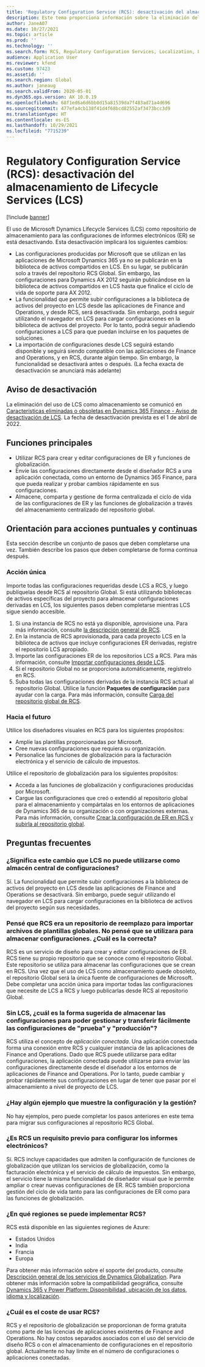 ```yaml
---
title: 'Regulatory Configuration Service (RCS): desactivación del almacenamiento de Lifecycle Services (LCS)'
description: Este tema proporciona información sobre la eliminación del almacenamiento de Microsoft Dynamics Lifecycle Services (LCS) que está prevista como parte del despliegue del repositorio global de Regulatory Configuration Service (RCS).
author: JaneA07
ms.date: 10/27/2021
ms.topic: article
ms.prod: ''
ms.technology: ''
ms.search.form: RCS, Regulatory Configuration Services, Localization, LCS storage, LCS storage deprecation
audience: Application User
ms.reviewer: kfend
ms.custom: 97423
ms.assetid: ''
ms.search.region: Global
ms.author: janeaug
ms.search.validFrom: 2020-05-01
ms.dyn365.ops.version: AX 10.0.19
ms.openlocfilehash: 68f1ed6a6d6bb0d15a81539da7f483ad71a4d696
ms.sourcegitcommit: 477efa4cb138f41d4f68bcd82552af3473bcc3d9
ms.translationtype: HT
ms.contentlocale: es-ES
ms.lasthandoff: 10/29/2021
ms.locfileid: "7715239"
---
```

# <a name="regulatory-configuration-service-rcs--lifecycle-services-lcs-storage-deprecation"></a>Regulatory Configuration Service (RCS): desactivación del almacenamiento de Lifecycle Services (LCS)

[!include [banner](../includes/banner.md)]

El uso de Microsoft Dynamics Lifecycle Services (LCS) como repositorio de almacenamiento para las configuraciones de informes electrónicos (ER) se está desactivando. Esta desactivación implicará los siguientes cambios:

- Las configuraciones producidas por Microsoft que se utilizan en las aplicaciones de Microsoft Dynamics 365 ya no se publicarán en la biblioteca de activos compartidos en LCS. En su lugar, se publicarán solo a través del repositorio RCS Global. Sin embargo, las configuraciones para Dynamics AX 2012 seguirán publicándose en la biblioteca de activos compartidos en LCS hasta que finalice el ciclo de vida de soporte para AX 2012.
- La funcionalidad que permite subir configuraciones a la biblioteca de activos del proyecto en LCS desde las aplicaciones de Finance and Operations, y desde RCS, será desactivada. Sin embargo, podrá seguir utilizando el navegador en LCS para cargar configuraciones en la biblioteca de activos del proyecto. Por lo tanto, podrá seguir añadiendo configuraciones a LCS para que puedan incluirse en los paquetes de soluciones.
- La importación de configuraciones desde LCS seguirá estando disponible y seguirá siendo compatible con las aplicaciones de Finance and Operations, y en RCS, durante algún tiempo. Sin embargo, la funcionalidad se desactivará antes o después. (La fecha exacta de desactivación se anunciará más adelante)

## <a name="deprecation-notice"></a>Aviso de desactivación

La eliminación del uso de LCS como almacenamiento se comunicó en [Características eliminadas o obsoletas en Dynamics 365 Finance - Aviso de desactivación de LCS](../get-started/removed-deprecated-features-finance.md#features-removed-or-deprecated-in-the-finance-10017-release). La fecha de desactivación prevista es el 1 de abril de 2022.

## <a name="key-features"></a>Funciones principales

- Utilizar RCS para crear y editar configuraciones de ER y funciones de globalización.
- Envíe las configuraciones directamente desde el diseñador RCS a una aplicación conectada, como un entorno de Dynamics 365 Finance, para que pueda realizar y probar cambios rápidamente en sus configuraciones.
- Almacene, comparta y gestione de forma centralizada el ciclo de vida de las configuraciones de ER y las funciones de globalización a través del almacenamiento centralizado del repositorio global.

## <a name="guidance-for-one-time-and-ongoing-actions"></a>Orientación para acciones puntuales y continuas

Esta sección describe un conjunto de pasos que deben completarse una vez. También describe los pasos que deben completarse de forma continua después.

### <a name="one-time-action"></a>Acción única

Importe todas las configuraciones requeridas desde LCS a RCS, y luego publíquelas desde RCS al repositorio Global. Si está utilizando bibliotecas de activos específicas del proyecto para almacenar configuraciones derivadas en LCS, los siguientes pasos deben completarse mientras LCS sigue siendo accesible.

1. Si una instancia de RCS no está ya disponible, aprovisione una. Para más información, consulte [la descripción general de RCS](rcs-overview.md).
2. En la instancia de RCS aprovisionada, para cada proyecto LCS en la biblioteca de activos que incluye configuraciones ER derivadas, registre el repositorio LCS apropiado.
3. Importe las configuraciones ER de los repositorios LCS a RCS. Para más información, consulte [Importar configuraciones desde LCS](../../dev-itpro/analytics/tasks/er-import-configuration-lifecycle-services.md).
4. Si el repositorio Global no se proporciona automáticamente, regístrelo en RCS.
5. Suba todas las configuraciones derivadas de la instancia RCS actual al repositorio Global. Utilice la función **Paquetes de configuración** para ayudar con la carga. Para más información, consulte [Carga del repositorio global de RCS](rcs-global-repo-upload.md).

### <a name="going-forward"></a>Hacia el futuro

Utilice los diseñadores visuales en RCS para los siguientes propósitos:

- Amplíe las plantillas proporcionadas por Microsoft.
- Cree nuevas configuraciones que requiera su organización.
- Personalice las funciones de globalización para la facturación electrónica y el servicio de cálculo de impuestos.

Utilice el repositorio de globalización para los siguientes propósitos:

- Acceda a las funciones de globalización y configuraciones producidas por Microsoft.
- Cargue las configuraciones que creó o extendió al repositorio global para el almacenamiento y compártalas en los entornos de aplicaciones de Dynamics 365 de su organización o con organizaciones externas. Para más información, consulte [Crear la configuración de ER en RCS y subirla al repositorio global](rcs-global-repo-upload.md).

## <a name="frequently-asked-questions"></a>Preguntas frecuentes

### <a name="does-this-change-mean-that-lcs-cant-be-used-as-central-storage-for-configurations"></a>¿Significa este cambio que LCS no puede utilizarse como almacén central de configuraciones?

Sí. La funcionalidad que permite subir configuraciones a la biblioteca de activos del proyecto en LCS desde las aplicaciones de Finance and Operations se desactivará. Sin embargo, puede seguir utilizando el navegador en LCS para cargar configuraciones en la biblioteca de activos del proyecto según sus necesidades.

### <a name="i-thought-that-rcs-was-a-replacement-repository-for-importing-global-template-files-i-didnt-think-that-its-used-to-store-configurations-which-is-correct"></a>Pensé que RCS era un repositorio de reemplazo para importar archivos de plantillas globales. No pensé que se utilizara para almacenar configuraciones. ¿Cuál es la correcta?

RCS es un servicio de diseño para crear y editar configuraciones de ER. RCS tiene su propio repositorio que se conoce como el repositorio Global. Este repositorio se utiliza para almacenar las configuraciones que se crean en RCS. Una vez que el uso de LCS como almacenamiento quede obsoleto, el repositorio Global será la única fuente de configuraciones de Microsoft. Debe completar una acción única para importar todas las configuraciones que necesite de LCS a RCS y luego publicarlas desde RCS al repositorio Global.

### <a name="without-lcs-what-is-the-suggested-way-to-store-configurations-so-that-test-and-production-configurations-can-easily-be-managed-and-transferred"></a>Sin LCS, ¿cuál es la forma sugerida de almacenar las configuraciones para poder gestionar y transferir fácilmente las configuraciones de "prueba" y "producción"?

RCS utiliza el concepto de *aplicación conectada*. Una aplicación conectada forma una conexión entre RCS y cualquier instancia de las aplicaciones de Finance and Operations. Dado que RCS puede utilizarse para editar configuraciones, la aplicación conectada puede utilizarse para enviar las configuraciones directamente desde el diseñador a los entornos de aplicaciones de Finance and Operations. Por lo tanto, puede cambiar y probar rápidamente sus configuraciones en lugar de tener que pasar por el almacenamiento a nivel de proyecto de LCS.

### <a name="are-there-any-examples-that-show-the-setup-and-management"></a>¿Hay algún ejemplo que muestre la configuración y la gestión?

No hay ejemplos, pero puede completar los pasos anteriores en este tema para migrar sus configuraciones al repositorio RCS Global.

### <a name="is-rcs-a-prerequisite-to-configure-electronic-reporting"></a>¿Es RCS un requisito previo para configurar los informes electrónicos?

Sí. RCS incluye capacidades que admiten la configuración de funciones de globalización que utilizan los servicios de globalización, como la facturación electrónica y el servicio de cálculo de impuestos. Sin embargo, el servicio tiene la misma funcionalidad de diseñador visual que le permite ampliar o crear nuevas configuraciones de ER. RCS también proporciona gestión del ciclo de vida tanto para las configuraciones de ER como para las funciones de globalización.

### <a name="which-regions-can-rcs-be-deployed-in"></a>¿En qué regiones se puede implementar RCS?

RCS está disponible en las siguientes regiones de Azure:

- Estados Unidos
- India
- Francia
- Europa

Para obtener más información sobre el soporte del producto, consulte [Descripción general de los servicios de Dynamics Globalization](globalization-services-overview.md). Para obtener más información sobre la compatibilidad geográfica, consulte [Dynamics 365 y Power Platform: Disponibilidad, ubicación de los datos, idioma y localización](https://aka.ms/rcs/D365Productavailabilityguide).

### <a name="whats-the-cost-of-using-rcs"></a>¿Cuál es el coste de usar RCS?

RCS y el repositorio de globalización se proporcionan de forma gratuita como parte de las licencias de aplicaciones existentes de Finance and Operations. No hay costos separados asociados con el uso del servicio de diseño RCS o con el almacenamiento de configuraciones en el repositorio global. Actualmente no hay límite en el número de configuraciones o aplicaciones conectadas.
